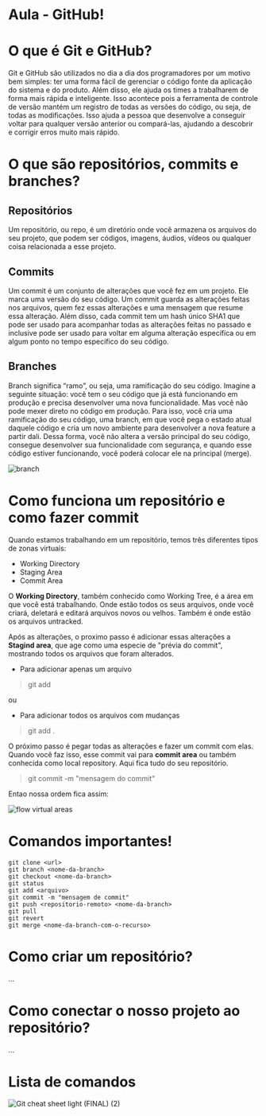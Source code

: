# Aula - GitHub!

# O que é Git e GitHub?
  Git e GitHub são utilizados no dia a dia dos programadores por um motivo bem simples: ter uma forma fácil de gerenciar o código fonte da aplicação do sistema e do produto.
  Além disso, ele ajuda os times a trabalharem de forma mais rápida e inteligente. Isso acontece pois a ferramenta de controle de versão mantém um registro de todas as versões do código, ou seja, de todas as modificações. Isso ajuda a pessoa que desenvolve a conseguir voltar para qualquer versão anterior ou compará-las, ajudando a descobrir e corrigir erros muito mais rápido.

# O que são repositórios, commits e branches?

## Repositórios

  Um repositório, ou repo, é um diretório onde você armazena os arquivos do seu projeto, que podem ser códigos, imagens, áudios, vídeos ou qualquer coisa relacionada a esse projeto.
  
## Commits

  Um commit é um conjunto de alterações que você fez em um projeto. Ele marca uma versão do seu código. Um commit guarda as alterações feitas nos arquivos, quem fez essas alterações e uma mensagem que resume essa alteração.
  Além disso, cada commit tem um hash único SHA1 que pode ser usado para acompanhar todas as alterações feitas no passado e inclusive pode ser usado para voltar em alguma alteração específica ou em algum ponto no tempo específico do seu código.
  
## Branches

  Branch significa “ramo”, ou seja, uma ramificação do seu código. Imagine a seguinte situação: você tem o seu código que já está funcionando em produção e precisa desenvolver uma nova funcionalidade. Mas você não pode mexer direto no código em produção.
  Para isso, você cria uma ramificação do seu código, uma branch, em que você pega o estado atual daquele código e cria um novo ambiente para desenvolver a nova feature a partir dali.
  Dessa forma, você não altera a versão principal do seu código, consegue desenvolver sua funcionalidade com segurança, e quando esse código estiver funcionando, você poderá colocar ele na principal (merge).
  
![branch](https://github.com/cwtshh/aula-github/assets/101185927/9f7c746c-9720-4a15-9376-b12eb10fcee3)


# Como funciona um repositório e como fazer commit
  Quando estamos trabalhando em um repositório, temos três diferentes tipos de zonas virtuais:
  
   * Working Directory
   * Staging Area
   * Commit Area

  O **Working Directory**, também conhecido como Working Tree, é a área em que você está trabalhando. Onde estão todos os seus arquivos, onde você criará, deletará e editará arquivos novos ou velhos. Também é onde estão os arquivos untracked.
  
  Após as alterações, o proximo passo é adicionar essas alterações a **Stagind area**, que age como uma especie de "prévia do commit", mostrando todos os arquivos que foram alterados.
  
  * Para adicionar apenas um arquivo
  > git add <file>
  
  ou
  
  * Para adicionar todos os arquivos com mudanças
  > git add .
  
  O próximo passo é pegar todas as alterações e fazer um commit com elas. Quando você faz isso, esse commit vai para **commit area** ou também conhecida como local repository. Aqui fica tudo do seu repositório.
  
  > git commit -m "mensagem do commit"
  
  Entao nossa ordem fica assim:
  
![flow virtual areas](https://github.com/cwtshh/aula-github/assets/101185927/c8640853-f6ea-40d5-9ab8-6097bb00a597)

   

# Comandos importantes!

``` 
git clone <url>
git branch <nome-da-branch>
git checkout <nome-da-branch>
git status 
git add <arquivo> 
git commit -m "mensagem de commit" 
git push <repositorio-remoto> <nome-da-branch> 
git pull
git revert
git merge <nome-da-branch-com-o-recurso> 
```

# Como criar um repositório?

...

# Como conectar o nosso projeto ao repositório?

...

# Lista de comandos
![Git cheat sheet light (FINAL) (2)](https://github.com/cwtshh/aula-github/assets/101185927/1337d23b-caa9-4222-b7ab-216902e51c7c)
    
